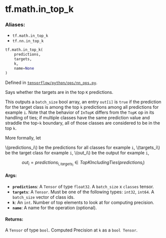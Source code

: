 <div itemscope itemtype="http://developers.google.com/ReferenceObject">
<meta itemprop="name" content="tf.math.in_top_k" />
<meta itemprop="path" content="Stable" />
</div>

# tf.math.in_top_k

### Aliases:

* `tf.math.in_top_k`
* `tf.nn.in_top_k`

``` python
tf.math.in_top_k(
    predictions,
    targets,
    k,
    name=None
)
```



Defined in [`tensorflow/python/ops/nn_ops.py`](/code/stable/tensorflow/python/ops/nn_ops.py).

Says whether the targets are in the top `K` predictions.

This outputs a `batch_size` bool array, an entry `out[i]` is `true` if the
prediction for the target class is among the top `k` predictions among
all predictions for example `i`. Note that the behavior of `InTopK` differs
from the `TopK` op in its handling of ties; if multiple classes have the
same prediction value and straddle the top-`k` boundary, all of those
classes are considered to be in the top `k`.

More formally, let

  \\(predictions_i\\) be the predictions for all classes for example `i`,
  \\(targets_i\\) be the target class for example `i`,
  \\(out_i\\) be the output for example `i`,

$$out_i = predictions_{i, targets_i} \in TopKIncludingTies(predictions_i)$$

#### Args:

* <b>`predictions`</b>: A `Tensor` of type `float32`.
    A `batch_size` x `classes` tensor.
* <b>`targets`</b>: A `Tensor`. Must be one of the following types: `int32`, `int64`.
    A `batch_size` vector of class ids.
* <b>`k`</b>: An `int`. Number of top elements to look at for computing precision.
* <b>`name`</b>: A name for the operation (optional).


#### Returns:

A `Tensor` of type `bool`. Computed Precision at `k` as a `bool Tensor`.